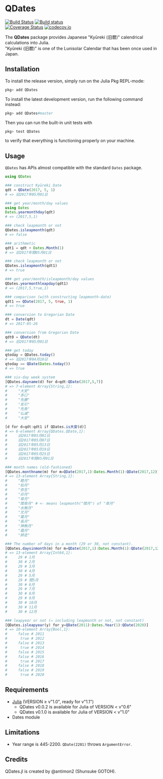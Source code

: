 QDates
======

[![Build Status](https://travis-ci.org/antimon2/QDates.jl.svg?branch=master)](https://travis-ci.org/antimon2/QDates.jl) [![Build status](https://ci.appveyor.com/api/projects/status/github/antimon2/QDates.jl?branch=master)](https://ci.appveyor.com/project/antimon2/qdates-jl/branch/master)  
[![Coverage Status](https://coveralls.io/repos/antimon2/QDates.jl/badge.svg?branch=master&service=github)](https://coveralls.io/github/antimon2/QDates.jl?branch=master) [![codecov.io](http://codecov.io/github/antimon2/QDates.jl/coverage.svg?branch=master)](http://codecov.io/github/antimon2/QDates.jl?branch=master)

The **QDates** package provides Japanese "Kyūreki (旧暦)" calendrical calculations into Julia.  
"Kyūreki (旧暦)" is one of the Lunisolar Calendar that has been once used in Japan.


## Installation

To install the release version, simply run on the Julia Pkg REPL-mode:

```julia
pkg> add QDates
```

To install the latest development version, run the following command instead:

```julia
pkg> add QDates#master
```

Then you can run the built-in unit tests with

```julia
pkg> test QDates
```

to verify that everything is functioning properly on your machine.


## Usage

`QDates` has APIs almost compatible with the standard `Dates` package.

```julia
using QDates

### construct Kyūreki Date
qdt = QDate(2017, 5, 1)
# => 旧2017年05月01日

### get year/month/day values
using Dates
Dates.yearmonthday(qdt)
# => (2017,5,1)

### check leapmonth or not
QDates.isleapmonth(qdt)
# => false

### arithmetic
qdt1 = qdt + Dates.Month(1)
# => 旧2017年閏05月01日

### check leapmonth or not
QDates.isleapmonth(qdt1)
# => true

### get year/month/isleapmonth/day values
QDates.yearmonthleapday(qdt1)
# => (2017,5,true,1)

### comparison (with constructing leapmonth-date)
qdt1 == QDate(2017, 5, true, 1)
# => true

### conversion to Gregorian Date
dt = Date(qdt)
# => 2017-05-26

### conversion from Gregorian Date
qdt0 = QDate(dt)
# => 旧2017年05月01日

### get today
qtoday = QDates.today()
# => 旧2017年04月10日
qtoday == QDate(Dates.today())
# => true

### six-day week system
[QDates.dayname(d) for d=qdt:QDate(2017,5,7)]
# => 7-element Array{String,1}:
#     "大安"
#     "赤口"
#     "先勝"
#     "友引"
#     "先負"
#     "仏滅"
#     "大安"

[d for d=qdt:qdt1 if QDates.is大安(d)]
# => 6-element Array{QDates.QDate,1}:
#     旧2017年05月01日
#     旧2017年05月07日
#     旧2017年05月13日
#     旧2017年05月19日
#     旧2017年05月25日
#     旧2017年閏05月01日

### month names (old-fashioned)
[QDates.monthname(m) for m=QDate(2017,1):Dates.Month(1):QDate(2017,12)]
# => 13-element Array{String,1}:
#     "睦月"
#     "如月"
#     "弥生"
#     "卯月"
#     "皐月"
#     "閏皐月" # <- means leapmonth("閏月") of "皐月"
#     "水無月"
#     "文月"
#     "葉月"
#     "長月"
#     "神無月"
#     "霜月"
#     "師走"

### The number of days in a month (29 or 30, not constant).
[QDates.daysinmonth(m) for m=QDate(2017,1):Dates.Month(1):QDate(2017,12)]
# => 13-element Array{Int64,1}:
#     29 # 1月
#     30 # 2月
#     29 # 3月
#     30 # 4月
#     29 # 5月
#     29 # 閏5月
#     30 # 6月
#     29 # 7月
#     30 # 8月
#     29 # 9月
#     30 # 10月
#     30 # 11月
#     30 # 12月

### leapyear or not (⇔ including leapmonth or not, not constant)
[QDates.isleapyear(y) for y=QDate(2011):Dates.Year(1):QDate(2020)]
# => 10-element Array{Bool,1}:
#     false # 2011
#      true # 2012
#     false # 2013
#      true # 2014
#     false # 2015
#     false # 2016
#      true # 2017
#     false # 2018
#     false # 2019
#      true # 2020

```


## Requirements

+ [Julia](https://julialang.org) (VERSION ≥ v"1.0", ready for v"1.1")
    + QDates v0.0.2 is available for Julia of VERSION < v"0.6"
    + QDates v0.1.0 is available for Julia of VERSION < v"1.0"
+ Dates module


## Limitations

+ Year range is 445-2200. `QDate(2201)` throws `ArgumentError`.


## Credits

QDates.jl is created by @antimon2 (Shunsuke GOTOH).
